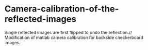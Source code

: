 # Camera-calibration-of-the-reflected-images
Single reflected images are first flipped to undo the reflection.//
Modification of matlab camera calibration for backside checkerboard images.

